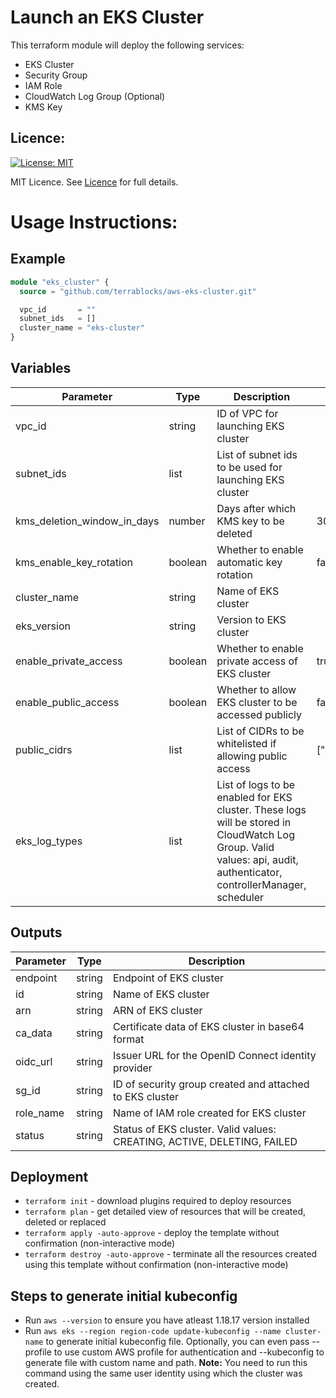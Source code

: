 # Launch an EKS Cluster

This terraform module will deploy the following services:
- EKS Cluster
- Security Group
- IAM Role
- CloudWatch Log Group (Optional)
- KMS Key

## Licence:
[![License: MIT](https://img.shields.io/badge/License-MIT-green.svg)](https://opensource.org/licenses/MIT)

MIT Licence. See [Licence](LICENCE) for full details.

# Usage Instructions:
## Example
```terraform
module "eks_cluster" {
  source = "github.com/terrablocks/aws-eks-cluster.git"

  vpc_id       = ""
  subnet_ids   = []
  cluster_name = "eks-cluster"
}
```
## Variables
| Parameter             | Type    | Description                                                                                                                                                          | Default       | Required |
|-----------------------|---------|----------------------------------------------------------------------------------------------------------------------------------------------------------------------|---------------|----------|
| vpc_id                | string  | ID of VPC for launching EKS cluster                                                                                                                                  |               | Y        |
| subnet_ids            | list    | List of subnet ids to be used for launching EKS cluster                                                                                                              |               | Y        |
| kms_deletion_window_in_days          | number  | Days after which KMS key to be deleted                                                                      | 30              | N        |
| kms_enable_key_rotation          | boolean  | Whether to enable automatic key rotation                                                                                                                                                   | false              | N        |
| cluster_name          | string  | Name of EKS cluster                                                                                                                                                  |               | Y        |
| eks_version           | string  | Version to EKS cluster                                                                                                                                               |               | N        |
| enable_private_access | boolean | Whether to enable private access of EKS cluster                                                                                                                      | true          | N        |
| enable_public_access  | boolean | Whether to allow EKS cluster to be accessed publicly                                                                                                                 | false         | N        |
| public_cidrs          | list    | List of CIDRs to be whitelisted if allowing public access                                                                                                            | ["0.0.0.0/0"] | N        |
| eks_log_types         | list    | List of logs to be enabled for EKS cluster. These logs will be stored in CloudWatch Log Group. Valid values: api, audit, authenticator, controllerManager, scheduler |               | N        |

## Outputs
| Parameter           | Type   | Description               |
|---------------------|--------|---------------------------|
| endpoint           | string | Endpoint of EKS cluster            |
| id | string | Name of EKS cluster       |
| arn    | string | ARN of EKS cluster  |
| ca_data           | string | Certificate data of EKS cluster in base64 format            |
| oidc_url           | string | Issuer URL for the OpenID Connect identity provider            |
| sg_id | string | ID of security group created and attached to EKS cluster      |
| role_name | string | Name of IAM role created for EKS cluster      |
| status | string | Status of EKS cluster. Valid values: CREATING, ACTIVE, DELETING, FAILED      |

## Deployment
- `terraform init` - download plugins required to deploy resources
- `terraform plan` - get detailed view of resources that will be created, deleted or replaced
- `terraform apply -auto-approve` - deploy the template without confirmation (non-interactive mode)
- `terraform destroy -auto-approve` - terminate all the resources created using this template without confirmation (non-interactive mode)


## Steps to generate initial kubeconfig
- Run `aws --version` to ensure you have atleast 1.18.17 version installed
- Run `aws eks --region region-code update-kubeconfig --name cluster-name` to generate initial kubeconfig file. Optionally, you can even pass --profile to use custom AWS profile for authentication and --kubeconfig to generate file with custom name and path. **Note:** You need to run this command using the same user identity using which the cluster was created.